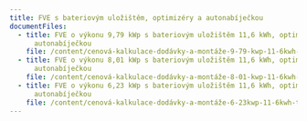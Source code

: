 ```yaml
---
title: FVE s bateriovým uložištěm, optimizéry a autonabíječkou
documentFiles:
  - title: FVE o výkonu 9,79 kWp s bateriovým uložištěm 11,6 kWh, optimizéry a
      autonabíječkou
    file: /content/cenová-kalkulace-dodávky-a-montáže-9-79-kwp-11-6kwh-tigo-wallbox-leden-2024.pdf
  - title: FVE o výkonu 8,01 kWp s bateriovým uložištěm 11,6 kWh, optimizéry a
      autonabíječkou
    file: /content/cenová-kalkulace-dodávky-a-montáže-8-01-kwp-11-6kwh-tigo-wallbox-leden-2024.pdf
  - title: FVE o výkonu 6,23 kWp s bateriovým uložištěm 11,6 kWh, optimizéry a
      autonabíječkou
    file: /content/cenová-kalkulace-dodávky-a-montáže-6-23kwp-11-6kwh-tigo-wallbox-leden-2024.pdf
---
```

